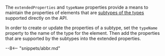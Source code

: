 <!-- SPDX-License-Identifier: CC-BY-4.0 -->
<!-- Copyright Contributors to the ODPi Egeria project 2020. -->

The `extendedProperties` and `typeName` properties provide a means to maintain the properties of elements that are [subtypes of the types](/concepts/open-metadata-type-definitions) supported directly on the API.

In order to create or update the properties of a subtype, set the `typeName` property to the name of the type for the element.  Then add the properties that are supported by the subtypes into the extended properties.



--8<-- "snippets/abbr.md"
